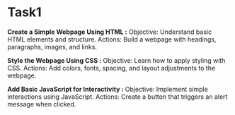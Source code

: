 # Task1
**Create a Simple Webpage Using HTML :**
 Objective: Understand basic HTML elements and structure.
 Actions: Build a webpage with headings, paragraphs, images, and links.

**Style the Webpage Using CSS :**
 Objective: Learn how to apply styling with CSS.
 Actions: Add colors, fonts, spacing, and layout adjustments to the webpage.
 
**Add Basic JavaScript for Interactivity :**
 Objective: Implement simple interactions using JavaScript.
 Actions: Create a button that triggers an alert message when clicked.
